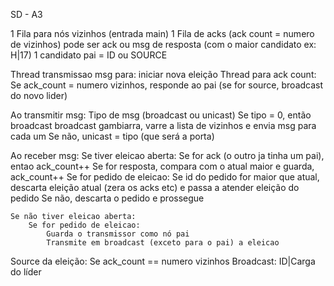 SD - A3

1 Fila para nós vizinhos (entrada main)
1 Fila de acks (ack count = numero de vizinhos)
	pode ser ack ou msg de resposta (com o maior candidato ex: H|17)
1 candidato pai = ID ou SOURCE

Thread transmissao msg para: iniciar nova eleição
Thread para ack count: Se ack_count = numero vizinhos, responde ao pai (se for source, broadcast do novo lider)

Ao transmitir msg:
	Tipo de msg (broadcast ou unicast)
	Se tipo = 0, então broadcast
		broadcast gambiarra, varre a lista de vizinhos e envia msg para cada um
	Se não, unicast = tipo (que será a porta)

Ao receber msg:
	Se tiver eleicao aberta:
		Se for ack (o outro ja tinha um pai), entao ack_count++
		Se for resposta, compara com o atual maior e guarda, ack_count++
		Se for pedido de eleicao:
				Se id do pedido for maior que atual, descarta eleição atual (zera os acks etc) e passa a atender eleição do pedido
				Se não, descarta o pedido e prossegue

	Se não tiver eleicao aberta:
		Se for pedido de eleicao:
			Guarda o transmissor como nó pai
			Transmite em broadcast (exceto para o pai) a eleicao

Source da eleição:
	Se ack_count == numero vizinhos
		Broadcast: ID|Carga do líder
